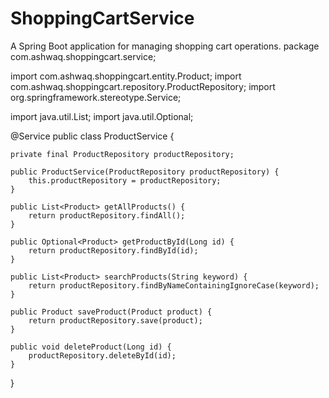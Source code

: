 # ShoppingCartService
A Spring Boot application for managing shopping cart operations.
package com.ashwaq.shoppingcart.service;

import com.ashwaq.shoppingcart.entity.Product;
import com.ashwaq.shoppingcart.repository.ProductRepository;
import org.springframework.stereotype.Service;

import java.util.List;
import java.util.Optional;

@Service
public class ProductService {

    private final ProductRepository productRepository;

    public ProductService(ProductRepository productRepository) {
        this.productRepository = productRepository;
    }

    public List<Product> getAllProducts() {
        return productRepository.findAll();
    }

    public Optional<Product> getProductById(Long id) {
        return productRepository.findById(id);
    }

    public List<Product> searchProducts(String keyword) {
        return productRepository.findByNameContainingIgnoreCase(keyword);
    }

    public Product saveProduct(Product product) {
        return productRepository.save(product);
    }

    public void deleteProduct(Long id) {
        productRepository.deleteById(id);
    }
}
